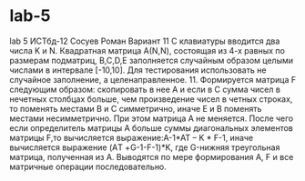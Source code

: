 # lab-5
lab 5
ИСТбд-12 Сосуев Роман Вариант 11
С клавиатуры вводится два числа K и N. Квадратная матрица А(N,N), состоящая из 4-х равных по размерам подматриц, B,C,D,E заполняется случайным образом целыми числами в интервале [-10,10]. Для тестирования использовать не случайное заполнение, а целенаправленное. 
11.	Формируется матрица F следующим образом: скопировать в нее А и если в С сумма чисел  в нечетных столбцах больше, чем произведение чисел в четных строках, то поменять местами В и С симметрично, иначе Е и В поменять местами несимметрично. При этом матрица А не меняется. После чего если определитель матрицы А больше суммы диагональных элементов матрицы F,то вычисляется выражение:A-1*AT – K * F-1, иначе вычисляется выражение (AТ +G-1-F-1)*K, где G-нижняя треугольная матрица, полученная из А. Выводятся по мере формирования А, F и все матричные операции последовательно.
